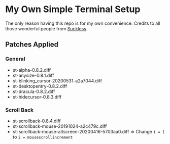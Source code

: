 # My Own Simple Terminal Setup
The only reason having this repo is for my own convenience. Credits to all those wonderful people from [Suckless](https://suckless.org).

## Patches Applied
### General
* st-alpha-0.8.2.diff
* st-anysize-0.8.1.diff
* st-blinking_cursor-20200531-a2a7044.diff
* st-desktopentry-0.8.2.diff
* st-dracula-0.8.2.diff
* st-hidecursor-0.8.3.diff
### Scroll Back
* st-scrollback-0.8.4.diff
* st-scrollback-mouse-20191024-a2c479c.diff
* st-scrollback-mouse-altscreen-20200416-5703aa0.diff => Change `i = 1` to `i = mousescrollincrement`
